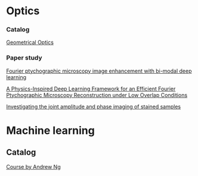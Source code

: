 # Optics

### Catalog

[Geometrical Optics](./GO.md)

### Paper study

[Fourier ptychographic microscopy image enhancement with bi-modal deep learning](./Paper1.md)

[A Physics-Inspired Deep Learning Framework for an Efficient Fourier Ptychographic Microscopy Reconstruction under Low Overlap Conditions
](./Paper2.md)

[Investigating the joint amplitude and phase imaging of stained samples](./Paper3.md)

# Machine learning

## Catalog

[Course by Andrew Ng](./ML/MachineLearning.md)